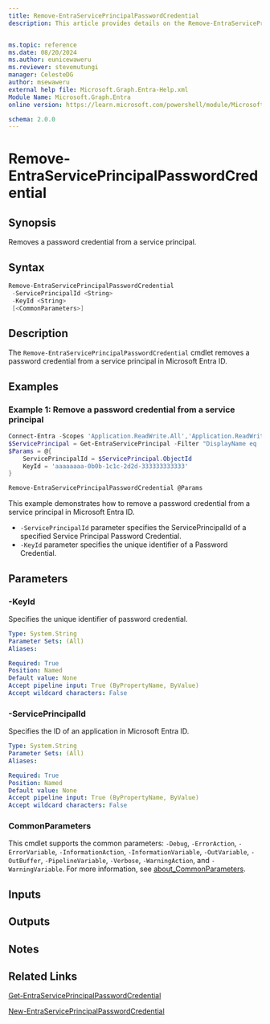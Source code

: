 ```yaml
---
title: Remove-EntraServicePrincipalPasswordCredential
description: This article provides details on the Remove-EntraServicePrincipalPasswordCredential command.


ms.topic: reference
ms.date: 08/20/2024
ms.author: eunicewaweru
ms.reviewer: stevemutungi
manager: CelesteDG
author: msewaweru
external help file: Microsoft.Graph.Entra-Help.xml
Module Name: Microsoft.Graph.Entra
online version: https://learn.microsoft.com/powershell/module/Microsoft.Graph.Entra/Remove-EntraServicePrincipalPasswordCredential

schema: 2.0.0
---
```


# Remove-EntraServicePrincipalPasswordCredential

## Synopsis

Removes a password credential from a service principal.

## Syntax

```powershell
Remove-EntraServicePrincipalPasswordCredential
 -ServicePrincipalId <String>
 -KeyId <String>
 [<CommonParameters>]
```

## Description

The `Remove-EntraServicePrincipalPasswordCredential` cmdlet removes a password credential from a service principal in Microsoft Entra ID.

## Examples

### Example 1: Remove a password credential from a service principal

```powershell
Connect-Entra -Scopes 'Application.ReadWrite.All','Application.ReadWrite.OwnedBy'
$ServicePrincipal = Get-EntraServicePrincipal -Filter "DisplayName eq '<service-principal-display-name>'"
$Params = @{
    ServicePrincipalId = $ServicePrincipal.ObjectId
    KeyId = 'aaaaaaaa-0b0b-1c1c-2d2d-333333333333'
}

Remove-EntraServicePrincipalPasswordCredential @Params
```

This example demonstrates how to remove a password credential from a service principal in Microsoft Entra ID.  

- `-ServicePrincipalId` parameter specifies the ServicePrincipalId of a specified Service Principal Password Credential.  
- `-KeyId` parameter specifies the unique identifier of a Password Credential.

## Parameters

### -KeyId

Specifies the unique identifier of password credential.

```yaml
Type: System.String
Parameter Sets: (All)
Aliases:

Required: True
Position: Named
Default value: None
Accept pipeline input: True (ByPropertyName, ByValue)
Accept wildcard characters: False
```

### -ServicePrincipalId

Specifies the ID of an application in Microsoft Entra ID.

```yaml
Type: System.String
Parameter Sets: (All)
Aliases:

Required: True
Position: Named
Default value: None
Accept pipeline input: True (ByPropertyName, ByValue)
Accept wildcard characters: False
```

### CommonParameters

This cmdlet supports the common parameters: `-Debug`, `-ErrorAction`, `-ErrorVariable`, `-InformationAction`, `-InformationVariable`, `-OutVariable`, `-OutBuffer`, `-PipelineVariable`, `-Verbose`, `-WarningAction`, and `-WarningVariable`. For more information, see [about_CommonParameters](https://go.microsoft.com/fwlink/?LinkID=113216).

## Inputs

## Outputs

## Notes

## Related Links

[Get-EntraServicePrincipalPasswordCredential](Get-EntraServicePrincipalPasswordCredential.md)

[New-EntraServicePrincipalPasswordCredential](New-EntraServicePrincipalPasswordCredential.md)
